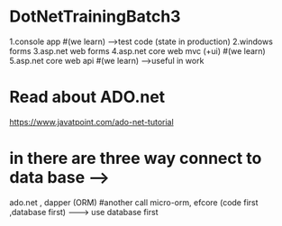 # DotNetTrainingBatch3

1.console app #(we learn) -->test code (state in production)
2.windows forms
3.asp.net web forms
4.asp.net core web mvc (+ui) #(we learn)
5.asp.net core web api #(we learn) -->useful in work
# Read about ADO.net
https://www.javatpoint.com/ado-net-tutorial

# in  there are three way connect to data base  --> 
ado.net ,
dapper (ORM) #another call micro-orm, 
efcore (code first ,database first) ---> use database first 